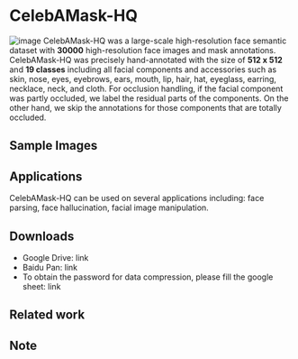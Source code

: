 # CelebAMask-HQ
![image](https://github.com/switchablenorms/CelebAMask-HQ/blob/master/images/front.png)
CelebAMask-HQ was a large-scale high-resolution face semantic dataset with **30000** high-resolution face images and mask annotations.
CelebAMask-HQ was precisely hand-annotated with the size of **512 x 512** and **19 classes** including all facial components and accessories such as skin, nose, eyes, eyebrows, ears, mouth, lip, hair, hat, eyeglass, earring, necklace, neck, and cloth. 
For occlusion handling, if the facial component was partly occluded, we label the residual parts of the components.
On the other hand, we skip the annotations for those components that are totally occluded.
## Sample Images

## Applications
CelebAMask-HQ can be used on several applications including: face parsing, face hallucination, facial image manipulation.
## Downloads
* Google Drive: link
* Baidu Pan: link
* To obtain the password for data compression, please fill the google sheet: link
## Related work


## Note

